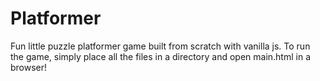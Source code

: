 # Platformer

Fun little puzzle platformer game built from scratch with vanilla js. To run the game, simply place all the files in a directory and open main.html in a browser!
